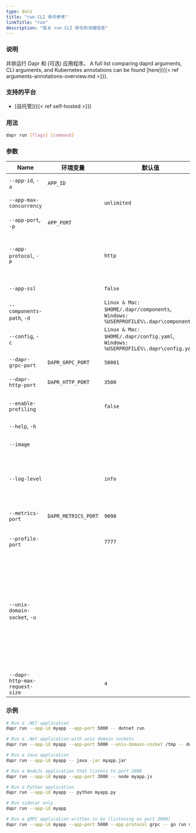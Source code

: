 ```yaml
---
type: docs
title: "run CLI 命令参考"
linkTitle: "run"
description: "有关 run CLI 命令的详细信息"
---
```


### 说明

并排运行 Dapr 和 (可选) 应用程序。 A full list comparing daprd arguments, CLI arguments, and Kubernetes annotations can be found [here]({{< ref arguments-annotations-overview.md >}}).

### 支持的平台

- [自托管]({{< ref self-hosted >}})

### 用法

```bash
dapr run [flags] [command]
```

### 参数

| Name                           | 环境变量                | 默认值                                                                                      | 说明                                                                                                                                                                                                                        |
| ------------------------------ | ------------------- | ---------------------------------------------------------------------------------------- | ------------------------------------------------------------------------------------------------------------------------------------------------------------------------------------------------------------------------- |
| `--app-id`, `-a`               | `APP_ID`            |                                                                                          | 用于服务发现的应用程序 Id                                                                                                                                                                                                            |
| `--app-max-concurrency`        |                     | `unlimited`                                                                              | 应用程序的并发级别，默认为无限制                                                                                                                                                                                                          |
| `--app-port`, `-p`             | `APP_PORT`          |                                                                                          | 应用程序正在侦听的端口                                                                                                                                                                                                               |
| `--app-protocol`, `-P`         |                     | `http`                                                                                   | 协议（gRPC 或 HTTP） Dapr 用于与应用程序通信。 有效值为: `http` 或 `grpc`                                                                                                                                                                     |
| `--app-ssl`                    |                     | `false`                                                                                  | 当 Dapr 调用应用程序时启用 https                                                                                                                                                                                                    |
| `--components-path`, `-d`      |                     | `Linux & Mac: $HOME/.dapr/components`, `Windows: %USERPROFILE%\.dapr\components`   | Components 目录的路径                                                                                                                                                                                                          |
| `--config`, `-c`               |                     | `Linux & Mac: $HOME/.dapr/config.yaml`, `Windows: %USERPROFILE%\.dapr\config.yaml` | Dapr 配置文件                                                                                                                                                                                                                 |
| `--dapr-grpc-port`             | `DAPR_GRPC_PORT`    | `50001`                                                                                  | Dapr 要监听的 gRPC 端口                                                                                                                                                                                                         |
| `--dapr-http-port`             | `DAPR_HTTP_PORT`    | `3500`                                                                                   | Dapr 要监听的 HTTP 端口                                                                                                                                                                                                         |
| `--enable-profiling`           |                     | `false`                                                                                  | 通过 HTTP 端点启用 `pproft` 性能检测                                                                                                                                                                                                |
| `--help`, `-h`                 |                     |                                                                                          | 显示此帮助消息                                                                                                                                                                                                                   |
| `--image`                      |                     |                                                                                          | 要在中生成代码的 image。 输入为： `repository/image`                                                                                                                                                                                   |
| `--log-level`                  |                     | `info`                                                                                   | 日志详细程度。 有效值因为其中之一: `debug`, `info`, `warn`, `error`, `fatal`, or `panic`                                                                                                                                                  |
| `--metrics-port`               | `DAPR_METRICS_PORT` | `9090`                                                                                   | The port that Dapr sends its metrics information to                                                                                                                                                                       |
| `--profile-port`               |                     | `7777`                                                                                   | 要侦听的性能检测服务的端口                                                                                                                                                                                                             |
| `--unix-domain-socket`, `-u`   |                     |                                                                                          | Path to a unix domain socket dir mount. If specified, communication with the Dapr sidecar uses unix domain sockets for lower latency and greater throughput when compared to using TCP ports. Not available on Windows OS |
| `--dapr-http-max-request-size` |                     | `4`                                                                                      | Max size of request body in MB.                                                                                                                                                                                           |

### 示例

```bash
# Run a .NET application
dapr run --app-id myapp --app-port 5000 -- dotnet run

# Run a .Net application with unix domain sockets
dapr run --app-id myapp --app-port 5000 --unix-domain-socket /tmp -- dotnet run

# Run a Java application
dapr run --app-id myapp -- java -jar myapp.jar

# Run a NodeJs application that listens to port 3000
dapr run --app-id myapp --app-port 3000 -- node myapp.js

# Run a Python application
dapr run --app-id myapp -- python myapp.py

# Run sidecar only
dapr run --app-id myapp

# Run a gRPC application written in Go (listening on port 3000)
dapr run --app-id myapp --app-port 5000 --app-protocol grpc -- go run main.go
```
